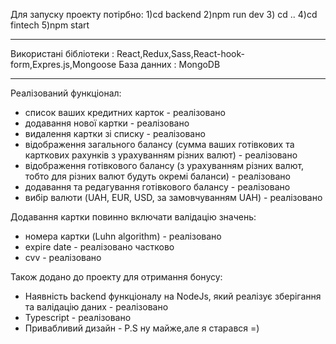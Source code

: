 
Для запуску проекту потірбно:
1)cd backend
2)npm run dev 3) cd ..
4)cd fintech
5)npm start

---

Використані бібліотеки : React,Redux,Sass,React-hook-form,Expres.js,Mongoose
База данних : MongoDB

---

Реалізований функціонал:

- список ваших кредитних карток - реалізовано
- додавання нової картки - реалізовано
- видалення картки зі списку - реалізовано
- відображення загального балансу (сумма ваших готівкових та карткових рахунків з урахуванням різних валют) - реалізовано
- відображення готівкового балансу (з урахуванням різних валют, тобто для різних валют будуть окремі баланси) - реалізовано
- додавання та редагування готівкового балансу - реалізовано
- вибір валюти (UAH, EUR, USD, за замовчуванням UAH) - реалізовано

Додавання картки повинно включати валідацію значень:

- номера картки (Luhn algorithm) - реалізовано
- expire date - реалізовано частково
- cvv - реалізовано

Також додано до проекту для отримання бонусу:

- Наявність backend функціоналу на NodeJs, який реалізує зберігання та валідацію даних - реалізовано
- Typescript - реалізовано
- Привабливий дизайн - P.S ну майже,але я старався =)
